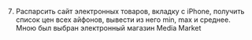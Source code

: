7. Распарсить сайт электронных товаров, вкладку с iPhone, получить список цен всех айфонов, вывести из него min, max и среднее.
Мною был выбран электронный магазин Media Market
